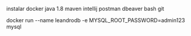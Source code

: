 instalar 
docker
java 1.8
maven
intellij
postman
dbeaver
bash git


docker run --name leandrodb -e MYSQL_ROOT_PASSWORD=admin123 mysql
